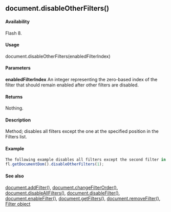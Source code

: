 ## document.disableOtherFilters()

#### Availability

Flash 8.

#### Usage

document.disableOtherFilters(enabledFilterIndex)

#### Parameters

**enabledFilterIndex** An integer representing the zero-based index of the filter that should remain enabled after other filters are disabled.

#### Returns

Nothing.

#### Description

Method; disables all filters except the one at the specified position in the Filters list.

#### Example

```javascript
The following example disables all filters except the second filter in the list (index value of 1):
fl.getDocumentDom().disableOtherFilters(1);

```
#### See also

[document.addFilter()](#_bookmark121), [document.changeFilterOrder()](#_bookmark149), [document.disableAllFilters()](#_bookmark170), [document.disableFilter()](#_bookmark171), [document.enableFilter()](#_bookmark184), [document.getFilters()](#_bookmark207), [document.removeFilter()](#_bookmark255), [Filter object](#_bookmark425)
